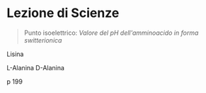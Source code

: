 # Lezione di Scienze

> Punto isoelettrico:
_Valore del $pH$ dell'amminoacido in forma switterionica_



Lisina


L-Alanina
D-Alanina

p 199
<!--stackedit_data:
eyJoaXN0b3J5IjpbMTU4OTI0NjUwNl19
-->